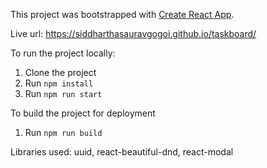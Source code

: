 This project was bootstrapped with [Create React App](https://github.com/facebook/create-react-app).

Live url: https://siddharthasauravgogoi.github.io/taskboard/

To run the project locally:
1. Clone the project
2. Run `npm install`
3. Run `npm run start`

To build the project for deployment
1. Run `npm run build`

Libraries used: uuid, react-beautiful-dnd, react-modal